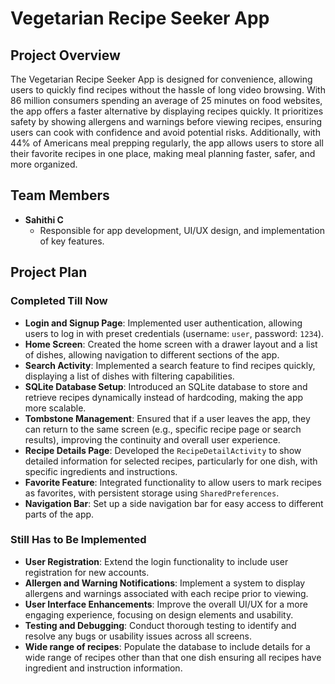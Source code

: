 # Vegetarian Recipe Seeker App

## Project Overview
The Vegetarian Recipe Seeker App is designed for convenience, allowing users to quickly find recipes without the hassle of long video browsing. With 86 million consumers spending an average of 25 minutes on food websites, the app offers a faster alternative by displaying recipes quickly. It prioritizes safety by showing allergens and warnings before viewing recipes, ensuring users can cook with confidence and avoid potential risks. Additionally, with 44% of Americans meal prepping regularly, the app allows users to store all their favorite recipes in one place, making meal planning faster, safer, and more organized.

## Team Members
- **Sahithi C**
  - Responsible for app development, UI/UX design, and implementation of key features.

## Project Plan

### Completed Till Now
- **Login and Signup Page**: Implemented user authentication, allowing users to log in with preset credentials (username: `user`, password: `1234`).
- **Home Screen**: Created the home screen with a drawer layout and a list of dishes, allowing navigation to different sections of the app.
- **Search Activity**: Implemented a search feature to find recipes quickly, displaying a list of dishes with filtering capabilities.
- **SQLite Database Setup**: Introduced an SQLite database to store and retrieve recipes dynamically instead of hardcoding, making the app more scalable.
- **Tombstone Management**: Ensured that if a user leaves the app, they can return to the same screen (e.g., specific recipe page or search results), improving the continuity and overall user experience.
- **Recipe Details Page**: Developed the `RecipeDetailActivity` to show detailed information for selected recipes, particularly for one dish, with specific ingredients and instructions.
- **Favorite Feature**: Integrated functionality to allow users to mark recipes as favorites, with persistent storage using `SharedPreferences`.
- **Navigation Bar**: Set up a side navigation bar for easy access to different parts of the app.

### Still Has to Be Implemented
- **User Registration**: Extend the login functionality to include user registration for new accounts.
- **Allergen and Warning Notifications**: Implement a system to display allergens and warnings associated with each recipe prior to viewing.
- **User Interface Enhancements**: Improve the overall UI/UX for a more engaging experience, focusing on design elements and usability.
- **Testing and Debugging**: Conduct thorough testing to identify and resolve any bugs or usability issues across all screens.
- **Wide range of recipes**: Populate the database to include details for a wide range of recipes other than that one dish ensuring all recipes have ingredient and instruction information.
